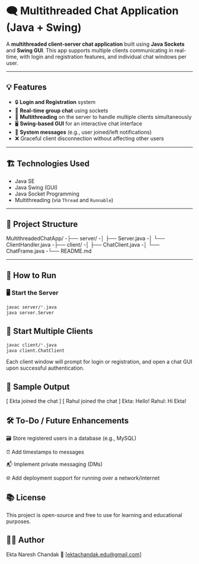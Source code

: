 # 🗨️ Multithreaded Chat Application (Java + Swing)

A **multithreaded client-server chat application** built using **Java Sockets** and **Swing GUI**. This app supports multiple clients communicating in real-time, with login and registration features, and individual chat windows per user.

---

## 💡 Features

- 🔒 **Login and Registration** system
- 💬 **Real-time group chat** using sockets
- 🧵 **Multithreading** on the server to handle multiple clients simultaneously
- 🖥️ **Swing-based GUI** for an interactive chat interface
- 🔔 **System messages** (e.g., user joined/left notifications)
- ❌ Graceful client disconnection without affecting other users

---

## 🏗️ Technologies Used

- Java SE
- Java Swing (GUI)
- Java Socket Programming
- Multithreading (via `Thread` and `Runnable`)

---

## 📁 Project Structure

MultithreadedChatApp/
-├── server/
-│ ├── Server.java
-│ └── ClientHandler.java
-├── client/
-│ ├── ChatClient.java
-│ └── ChatFrame.java
-└── README.md

---

## 🚀 How to Run

### 🖥️ Start the Server
```bash
javac server/*.java
java server.Server
```

## 👥 Start Multiple Clients

```bash
javac client/*.java
java client.ChatClient
```

Each client window will prompt for login or registration, and open a chat GUI upon successful authentication.

## 📸 Sample Output

[ Ekta joined the chat ]
[ Rahul joined the chat ]
Ekta: Hello!
Rahul: Hi Ekta!

## 🛠️ To-Do / Future Enhancements
🗃️ Store registered users in a database (e.g., MySQL)

⏰ Add timestamps to messages

📬 Implement private messaging (DMs)

🌐 Add deployment support for running over a network/internet

## 📚 License
This project is open-source and free to use for learning and educational purposes.

## 🙋‍♀️ Author
Ekta Naresh Chandak
📧 [ektachandak.edu@gmail.com]

